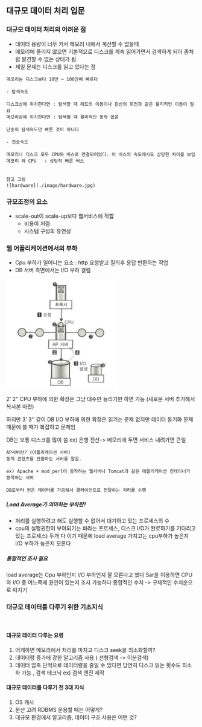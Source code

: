 ## 대규모 데이터 처리 입문

### 대규모 데이터 처리의 어려운 점

-	데이터 용량이 너무 커서 메모리 내에서 계산할 수 없을때
- 메모리에 올리지 않으면 기본적으로 디스크를 계속 읽어가면서 검색하게 되어 좀처럼 발견할 수 없는 상태가 됨.
- 제일 문제는 디스크를 읽고 있다는 점


```
메모리는 디스크보다 10만 ~ 100만배 빠르다

- 탐색속도

디스크상에 위치한다면 : 탐색할 때 헤드의 이동이나 원반의 회전과 같은 물리적인 이동이 필요
메모리상에 위치한다면 : 탐색할 때 물리적인 동작 없음

단순히 탐색속도만 빠른 것이 아니다

- 전송속도

메모리나 디스크 모두 CPU와 버스로 연결되어있다. 이 버스의 속도에서도 상당한 차이를 보임
메모리 와 CPU   : 상당히 빠른 버스


참고 그림
![hardware](./image/hardware.jpg)
```

### 규모조정의 요소
- scale-out이 scale-up보다 웹서비스에 적합
   - 비용이 저렴
   -  시스템 구성의 유연성

### 웹 어플리케이션에서의 부하

- Cpu 부하가 일어나는 요소 : http 요청받고 질의후 응답 반환하는 작업
-  DB 서버 측면에서는 I/O 부하 걸림




![book_image](./image/book_image.png)


2’ 2’’ CPU 부하에 의한 확장은 그냥 대수만 늘리기만 하면 가능 (새로운 서버 추가해서 복사본 마련)

하지만 3’ 3’’ 같이 DB I/O 부하에 의한 확장은  읽기는 문제 없지만 데이터 동기화 문제 때문에 쓸 때가 복잡하고 문제임

DB는 보통 디스크를 많이 씀 ex) 은행 전산-> 메모리에 두면 서비스 내려가면 큰일

```
AP서버란? (어플리케이션 서버)
동적 콘텐츠를 반환하는 서버를 말함.

ex) Apache + mod_perl이 동작하는 웹서버나 Tomcat과 같은 애플리케이션 컨테이너가 동작하는 서버

DB로부터 얻은 데이터를 가공해서 클라이언트로 전달하는 처리를 수행
````


##### Load Average가 의미하는 부하란?
- 처리를 실행하려고 해도 실행할 수 없어서 대기하고 있는 프로세스의 수
- cpu의 실행권한이 부여되기는 바라는 프로세스, 디스크 I/O가 완료하기를 기다리고 있는 프로세스) 두개 다 이기 때문에 load average 가지고는 cpu부하가 높은지 I/O 부하가 높은지 모른다

##### 통합적인 조사 필요
load average는 Cpu 부하인지 I/O 부하인지 잘 모른다고 했다
Sar을 이용하면 CPU와 I/O 중 어느쪽에 원인이 있는지 조사 가능하다
종합적인 수치 -> 구체적인 수치순으로 따지기


### 대규모 데이터를 다루기 위한 기초지식
<br>

#### 대규모 데이터 다루는 요령
1.	어캐하면 메모리에서 처리를 마치고 디스크 seek을 최소화할까?
2.	데이터량 증가에 강한 알고리즘 사용 ( 선형검색 ->  이분검색)
3.	데이터 압축 단적으로 데이터량을 줄일 수 있다면 당연히 디스크 읽는 횟수도 최소화 가능 , 검색 테크닉 ex) 검색 엔진 제작

#### 대규모 데이터를 다루기 전 3대 지식

1.	OS 캐시
2.	분산 고려 RDBMS 운용할 때는 어떻게?
3.	대규모 환경에서 알고리즘, 데이터 구조 사용은 어떤 것?
